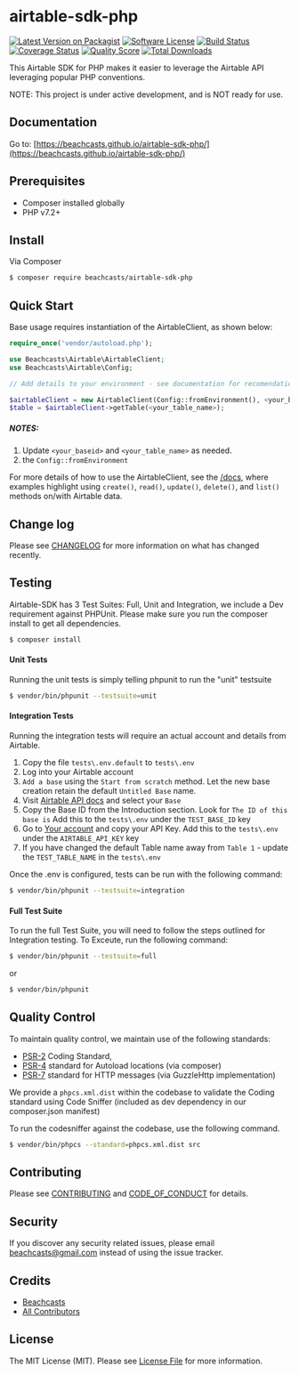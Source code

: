# airtable-sdk-php

[![Latest Version on Packagist][ico-version]][link-packagist]
[![Software License][ico-license]](LICENSE.md)
[![Build Status][ico-travis]][link-travis]
[![Coverage Status][ico-scrutinizer]][link-scrutinizer]
[![Quality Score][ico-code-quality]][link-code-quality]
[![Total Downloads][ico-downloads]][link-downloads]

This Airtable SDK for PHP makes it easier to leverage the Airtable API leveraging popular PHP conventions.

NOTE: This project is under active development, and is NOT ready for use.

## Documentation

Go to: [https://beachcasts.github.io/airtable-sdk-php/](https://beachcasts.github.io/airtable-sdk-php/)

## Prerequisites

* Composer installed globally
* PHP v7.2+

## Install

Via Composer

``` bash
$ composer require beachcasts/airtable-sdk-php
```

## Quick Start

Base usage requires instantiation of the AirtableClient, as shown below:

``` php
require_once('vendor/autoload.php');

use Beachcasts\Airtable\AirtableClient;
use Beachcasts\Airtable\Config;

// Add details to your environment - see documentation for recomendations

$airtableClient = new AirtableClient(Config::fromEnvironment(), <your_baseid>);
$table = $airtableClient->getTable(<your_table_name>);
```

##### NOTES:
1. Update `<your_baseid>` and `<your_table_name>` as needed.
1. the `Config::fromEnvironment`

For more details of how to use the AirtableClient, see the [/docs](https://beachcasts.github.io/airtable-sdk-php/), where examples highlight using `create()`, `read()`, `update()`, `delete()`, and `list()` methods on/with Airtable data.

## Change log

Please see [CHANGELOG](CHANGELOG.md) for more information on what has changed recently.

## Testing

Airtable-SDK has 3 Test Suites: Full, Unit and Integration, we include a Dev requirement against PHPUnit.
Please make sure you run the composer install to get all dependencies.
```bash
$ composer install
```

#### Unit Tests

Running the unit tests is simply telling phpunit to run the "unit" testsuite

```bash
$ vendor/bin/phpunit --testsuite=unit
```

#### Integration Tests

Running the integration tests will require an actual account and details from Airtable.

1. Copy the file `tests\.env.default` to `tests\.env`
1. Log into your Airtable account
1. `Add a base` using the `Start from scratch` method.
Let the new base creation retain the default `Untitled Base` name.
1. Visit [Airtable API docs](https://airtable.com/api) and select your `Base`
1. Copy the Base ID from the Introduction section. Look for `The ID of this base is`
Add this to the `tests\.env` under the `TEST_BASE_ID` key
1. Go to [Your account](https://airtable.com/account) and copy your API Key.
Add this to the `tests\.env` under the `AIRTABLE_API_KEY` key
1. If you have changed the default Table name away from `Table 1` - update the `TEST_TABLE_NAME` in the `tests\.env`

Once the .env is configured, tests can be run with the following command:
```bash
$ vendor/bin/phpunit --testsuite=integration
```

#### Full Test Suite

To run the full Test Suite, you will need to follow the steps outlined for Integration testing. To Exceute, run the following command:
```bash
$ vendor/bin/phpunit --testsuite=full
```
or
```bash
$ vendor/bin/phpunit
```

## Quality Control

To maintain quality control, we maintain use of the following standards:
* [PSR-2](https://www.php-fig.org/psr/psr-2/) Coding Standard,
* [PSR-4](https://www.php-fig.org/psr/psr-4/) standard for Autoload locations (via composer)
* [PSR-7](https://www.php-fig.org/psr/psr-7/) standard for HTTP messages (via GuzzleHttp implementation)

We provide a `phpcs.xml.dist` within the codebase to validate the Coding standard using Code Sniffer (included as dev dependency in our composer.json manifest)

To run the codesniffer against the codebase, use the following command.

```bash
$ vendor/bin/phpcs --standard=phpcs.xml.dist src
```

## Contributing

Please see [CONTRIBUTING](CONTRIBUTING.md) and [CODE_OF_CONDUCT](CODE_OF_CONDUCT.md) for details.

## Security

If you discover any security related issues, please email beachcasts@gmail.com instead of using the issue tracker.

## Credits

- [Beachcasts][link-author]
- [All Contributors][link-contributors]

## License

The MIT License (MIT). Please see [License File](LICENSE.md) for more information.

[ico-version]: https://img.shields.io/packagist/v/beachcasts/airtable-sdk-php.svg?style=flat-square
[ico-license]: https://img.shields.io/badge/license-MIT-brightgreen.svg?style=flat-square
[ico-travis]: https://img.shields.io/travis/beachcasts/airtable-sdk-php/master.svg?style=flat-square
[ico-scrutinizer]: https://img.shields.io/scrutinizer/coverage/g/beachcasts/airtable-sdk-php.svg?style=flat-square
[ico-code-quality]: https://img.shields.io/scrutinizer/g/beachcasts/airtable-sdk-php.svg?style=flat-square
[ico-downloads]: https://img.shields.io/packagist/dt/beachcasts/airtable-sdk-php.svg?style=flat-square

[link-packagist]: https://packagist.org/packages/beachcasts/airtable-sdk-php
[link-travis]: https://travis-ci.com/beachcasts/airtable-sdk-php
[link-scrutinizer]: https://scrutinizer-ci.com/g/beachcasts/airtable-sdk-php/code-structure
[link-code-quality]: https://scrutinizer-ci.com/g/beachcasts/airtable-sdk-php
[link-downloads]: https://packagist.org/packages/beachcasts/airtable-sdk-php
[link-author]: https://github.com/beachcasts
[link-contributors]: ../../contributors
